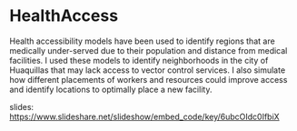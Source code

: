 # HealthAccess

Health accessibility models have been used to identify regions that are medically under-served due to their population and distance from medical facilities. I used these models to identify neighborhoods in the city of Huaquillas that may lack access to vector control services. I also simulate how different placements of workers and resources could improve access and identify locations to optimally place a new facility.

slides: https://www.slideshare.net/slideshow/embed_code/key/6ubcOIdc0IfbiX
